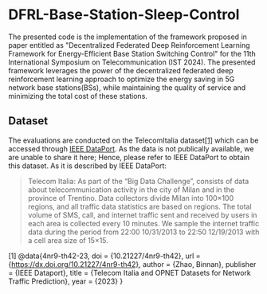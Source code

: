 # DFRL-Base-Station-Sleep-Control
The presented code is the implementation of the framework proposed in paper entitled as "Decentralized Federated Deep Reinforcement Learning Framework for Energy-Efficient Base Station Switching Control" for the 11th International Symposium on Telecommunication (IST 2024). The presented framework leverages the power of the decentralized federated deep reinforcement learning approach to optimize the energy saving in 5G network base stations(BSs), while maintaining the quality of service and minimizing the total cost of these stations.

## Dataset
The evaluations are conducted on the TelecomItalia dataset[[1]](#1) which can be accessed through [IEEE DataPort](https://ieee-dataport.org/documents/telecom-italia-and-opnet-datasets-network-traffic-prediction). As the data is not publically available, we are unable to share it here; Hence, please refer to IEEE DataPort to obtain this dataset.
As it is described by IEEE DataPort:
> Telecom Italia: As part of the “Big Data Challenge”, consists of data about telecommunication activity in the city of Milan and in the province of Trentino. Data collectors divide Milan into 100×100 regions, and all traffic data statistics are based on regions. The total volume of SMS, call, and internet traffic sent and received by users in each area is collected every 10 minutes. We sample the internet traffic data during the period from 22:00 10/31/2013 to 22:50 12/19/2013 with a cell area size of 15×15. 

<a id="1">[1]</a> 
@data{4nr9-th42-23,
doi = {10.21227/4nr9-th42},
url = {https://dx.doi.org/10.21227/4nr9-th42},
author = {Zhao, Binnan},
publisher = {IEEE Dataport},
title = {Telecom Italia and OPNET Datasets for Network Traffic Prediction},
year = {2023} }
